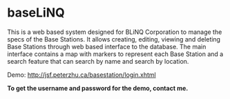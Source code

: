 # baseLiNQ

This is a web based system designed for BLiNQ Corporation to manage the specs of the Base Stations. It allows creating, editing, viewing and deleting Base Stations through web based interface to the database. The main interface contains a map with markers to represent each Base Station and a search feature that can search by name and search by location.

Demo: http://jsf.peterzhu.ca/basestation/login.xhtml

**To get the username and password for the demo, contact me.**
